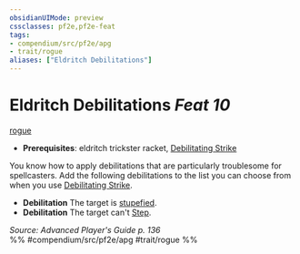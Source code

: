 ```yaml
---
obsidianUIMode: preview
cssclasses: pf2e,pf2e-feat
tags:
- compendium/src/pf2e/apg
- trait/rogue
aliases: ["Eldritch Debilitations"]
---
```

# Eldritch Debilitations  *Feat 10*  
[rogue](rules/traits/rogue.md "Rogue Class Trait")  

- **Prerequisites**: eldritch trickster racket, [Debilitating Strike](rules/actions/debilitating-strike.md)

You know how to apply debilitations that are particularly troublesome for spellcasters. Add the following debilitations to the list you can choose from when you use [Debilitating Strike](rules/actions/debilitating-strike.md).

- **Debilitation** The target is [stupefied](rules/conditions.md#Stupefied).
- **Debilitation** The target can't [Step](rules/actions/step.md).

*Source: Advanced Player's Guide p. 136*  
%% #compendium/src/pf2e/apg #trait/rogue %%